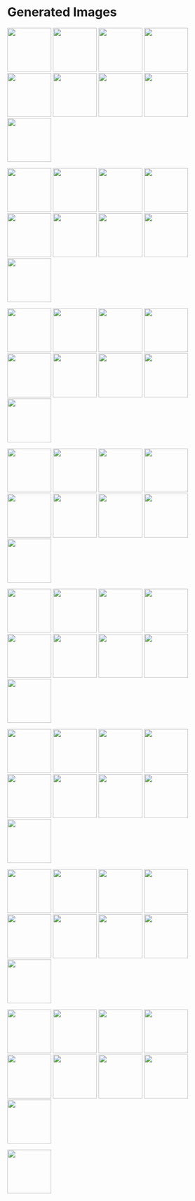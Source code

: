 # Generated Images



<img src="2025_08_28_01.webp" width="100"/> <img src="2025_08_28_02.webp" width="100"/> <img src="2025_08_28_03.webp" width="100"/> <img src="2025_08_28_04.webp" width="100"/> <img src="2025_08_28_05.webp" width="100"/> <img src="2025_08_28_06.webp" width="100"/> <img src="2025_08_28_07.webp" width="100"/> <img src="2025_08_28_08.webp" width="100"/> <img src="2025_08_28_09.webp" width="100"/>

<img src="2025_08_28_10.webp" width="100"/> <img src="2025_08_28_11.webp" width="100"/> <img src="2025_08_28_12.webp" width="100"/> <img src="2025_08_28_13.webp" width="100"/> <img src="2025_08_28_14.webp" width="100"/> <img src="2025_08_28_15.webp" width="100"/> <img src="2025_08_28_16.webp" width="100"/> <img src="2025_08_28_17.webp" width="100"/> <img src="2025_08_28_18.webp" width="100"/>

<img src="2025_08_28_19.webp" width="100"/> <img src="2025_08_28_20.webp" width="100"/> <img src="2025_08_28_21.webp" width="100"/> <img src="2025_08_28_22.webp" width="100"/> <img src="2025_08_28_23.webp" width="100"/> <img src="2025_08_28_24.webp" width="100"/> <img src="2025_08_28_25.webp" width="100"/> <img src="2025_08_28_26.webp" width="100"/> <img src="2025_08_28_27.webp" width="100"/>

<img src="2025_08_28_28.webp" width="100"/> <img src="2025_08_28_29.webp" width="100"/> <img src="2025_08_28_30.webp" width="100"/> <img src="2025_08_28_31.webp" width="100"/> <img src="2025_08_28_32.webp" width="100"/> <img src="2025_08_28_33.webp" width="100"/> <img src="2025_08_28_34.webp" width="100"/> <img src="2025_08_28_35.webp" width="100"/> <img src="2025_08_28_36.webp" width="100"/>

<img src="2025_08_28_37.webp" width="100"/> <img src="2025_08_28_38.webp" width="100"/> <img src="2025_08_28_39.webp" width="100"/> <img src="2025_08_28_40.webp" width="100"/> <img src="2025_08_28_41.webp" width="100"/> <img src="2025_08_28_42.webp" width="100"/> <img src="2025_08_28_43.webp" width="100"/> <img src="2025_08_28_44.webp" width="100"/> <img src="2025_08_28_45.webp" width="100"/>

<img src="2025_08_28_46.webp" width="100"/> <img src="2025_08_28_47.webp" width="100"/> <img src="2025_08_28_48.webp" width="100"/> <img src="2025_08_28_49.webp" width="100"/> <img src="2025_08_28_50.webp" width="100"/> <img src="2025_08_28_51.webp" width="100"/> <img src="2025_08_28_52.webp" width="100"/> <img src="2025_08_28_53.webp" width="100"/> <img src="2025_08_28_54.webp" width="100"/>

<img src="2025_08_28_55.webp" width="100"/> <img src="2025_08_28_56.webp" width="100"/> <img src="2025_08_28_57.webp" width="100"/> <img src="2025_08_28_58.webp" width="100"/> <img src="2025_08_28_59.webp" width="100"/> <img src="2025_08_28_60.webp" width="100"/> <img src="2025_08_28_61.webp" width="100"/> <img src="2025_08_28_62.webp" width="100"/> <img src="2025_08_28_63.webp" width="100"/>

<img src="2025_08_28_64.webp" width="100"/> <img src="2025_08_28_65.webp" width="100"/> <img src="2025_08_28_66.webp" width="100"/> <img src="2025_08_28_67.webp" width="100"/> <img src="2025_08_28_68.webp" width="100"/> <img src="2025_08_28_69.webp" width="100"/> <img src="2025_08_28_70.webp" width="100"/> <img src="2025_08_28_71.webp" width="100"/> <img src="2025_08_28_72.webp" width="100"/>

<img src="2025_08_28_73.webp" width="100"/>